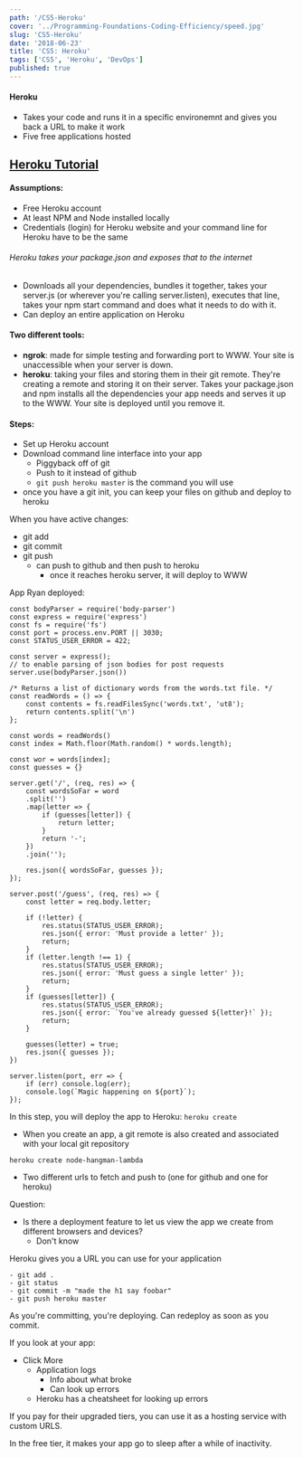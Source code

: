 ```yaml
---
path: '/CS5-Heroku'
cover: '../Programming-Foundations-Coding-Efficiency/speed.jpg'
slug: 'CS5-Heroku'
date: '2018-06-23'
title: 'CS5: Heroku'
tags: ['CS5', 'Heroku', 'DevOps']
published: true
---
```


#### Heroku

- Takes your code and runs it in a specific environemnt and gives you back a URL to make it work
- Five free applications hosted

## [Heroku Tutorial](https://devcenter.heroku.com/articles/getting-started-with-nodejs#introduction)

#### Assumptions:

- Free Heroku account
- At least NPM and Node installed locally
- Credentials (login) for Heroku website and your command line for Heroku have to be the same

###### Heroku takes your package.json and exposes that to the internet

- Downloads all your dependencies, bundles it together, takes your server.js (or wherever you're calling server.listen), executes that line, takes your npm start command and does what it needs to do with it.
- Can deploy an entire application on Heroku

#### Two different tools:

- **ngrok**: made for simple testing and forwarding port to WWW. Your site is unaccessible when your server is down.
- **heroku**: taking your files and storing them in their git remote. They're creating a remote and storing it on their server. Takes your package.json and npm installs all the dependencies your app needs and serves it up to the WWW. Your site is deployed until you remove it.

#### Steps:

- Set up Heroku account
- Download command line interface into your app
  - Piggyback off of git
  - Push to it instead of github
  - `git push heroku master` is the command you will use
- once you have a git init, you can keep your files on github and deploy to heroku

When you have active changes:

- git add
- git commit
- git push
  - can push to github and then push to heroku
    - once it reaches heroku server, it will deploy to WWW

App Ryan deployed:

```
const bodyParser = require('body-parser')
const express = require('express')
const fs = require('fs')
const port = process.env.PORT || 3030;
const STATUS_USER_ERROR = 422;

const server = express();
// to enable parsing of json bodies for post requests
server.use(bodyParser.json())

/* Returns a list of dictionary words from the words.txt file. */
const readWords = () => {
    const contents = fs.readFilesSync('words.txt', 'ut8');
    return contents.split('\n')
};

const words = readWords()
const index = Math.floor(Math.random() * words.length);

const wor = words[index];
const guesses = {}

server.get('/', (req, res) => {
    const wordsSoFar = word
    .split('')
    .map(letter => {
        if (guesses[letter]) {
            return letter;
        }
        return '-';
    })
    .join('');

    res.json({ wordsSoFar, guesses });
});

server.post('/guess', (req, res) => {
    const letter = req.body.letter;

    if (!letter) {
        res.status(STATUS_USER_ERROR);
        res.json({ error: 'Must provide a letter' });
        return;
    }
    if (letter.length !== 1) {
        res.status(STATUS_USER_ERROR);
        res.json({ error: 'Must guess a single letter' });
        return;
    }
    if (guesses[letter]) {
        res.status(STATUS_USER_ERROR);
        res.json({ error: `You've already guessed ${letter}!` });
        return;
    }

    guesses(letter) = true;
    res.json({ guesses });
})

server.listen(port, err => {
    if (err) console.log(err);
    console.log(`Magic happening on ${port}`);
});
```

In this step, you will deploy the app to Heroku:
`heroku create`

- When you create an app, a git remote is also created and associated with your local git repository

`heroku create node-hangman-lambda`

- Two different urls to fetch and push to (one for github and one for heroku)

Question:

- Is there a deployment feature to let us view the app we create from different browsers and devices?
  - Don't know

Heroku gives you a URL you can use for your application

```
- git add .
- git status
- git commit -m "made the h1 say foobar"
- git push heroku master
```

As you're committing, you're deploying. Can redeploy as soon as you commit.

If you look at your app:

- Click More
  - Application logs
    - Info about what broke
    - Can look up errors
  - Heroku has a cheatsheet for looking up errors

If you pay for their upgraded tiers, you can use it as a hosting service with custom URLS.

In the free tier, it makes your app go to sleep after a while of inactivity.
